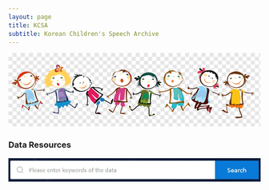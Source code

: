 ```yaml
---
layout: page
title: KCSA
subtitle: Korean Children's Speech Archive
---
```


![logo](kcsa_logo.png)


### Data Resources

![search](kcsa_search.png)
